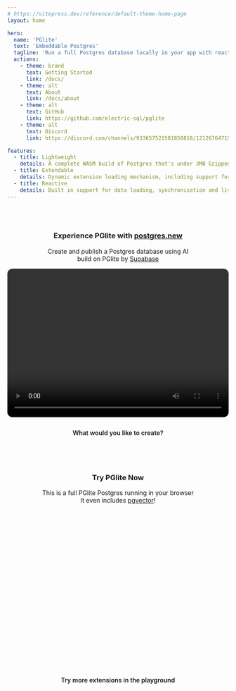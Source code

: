 ```yaml
---
# https://vitepress.dev/reference/default-theme-home-page
layout: home

hero:
  name: 'PGlite'
  text: 'Embeddable Postgres'
  tagline: 'Run a full Postgres database locally in your app with reactivity and server sync'
  actions:
    - theme: brand
      text: Getting Started
      link: /docs/
    - theme: alt
      text: About
      link: /docs/about
    - theme: alt
      text: GitHub
      link: https://github.com/electric-sql/pglite
    - theme: alt
      text: Discord
      link: https://discord.com/channels/933657521581858818/1212676471588520006

features:
  - title: Lightweight
    details: A complete WASM build of Postgres that's under 3MB Gzipped.
  - title: Extendable
    details: Dynamic extension loading mechanism, including support for pgvector and PostGIS.
  - title: Reactive
    details: Built in support for data loading, synchronisation and live query primitives.
---
```


<script setup>
import { defineClientComponent } from 'vitepress'
import { VPHomeHero } from 'vitepress/theme'

const Repl = defineClientComponent(() => {
  return import('./components/Repl.vue')
})
</script>

<style scoped>

  .try-it-now,
  .postgres-new {
    margin-top: 3rem;
    display: flex;
    flex-direction: column;
  }

  .try-it-now .repl {
    display: block;
    width: 100%;
    margin-bottom: 1rem;
    height: 350px;
  }

  .info {
    text-align: center;
  }

  .postgres-new video {
    display: block;
    width: 100%;
    border-radius: 12px;
    margin-bottom: 1rem;
    aspect-ratio: 1616 / 1080;
  }

  .link-btn {
    border-color: var(--vp-button-alt-border);
    color: var(--vp-button-alt-text);
    background-color: var(--vp-button-alt-bg);
    border-radius: 20px;
    padding: 0 20px;
    line-height: 38px;
    font-size: 14px;
    display: inline-block;
    border: 1px solid transparent;
    text-align: center;
    font-weight: 600;
    white-space: nowrap;
    transition: color 0.25s, border-color 0.25s, background-color 0.25s;
    text-decoration: none;
  }

  @media (min-width: 1000px) {
    .row {
      display: flex;
    }

    .try-it-now,
    .postgres-new {
      width: 50%;
    }

    .try-it-now {
      padding-left: 1rem;
    }

    .postgres-new {
      padding-right: 1rem;
    }

    .try-it-now .repl {
      height: auto;
      aspect-ratio: 1616 / 1080;
    }
  }
</style>

<div class="row">
  <div class="postgres-new">
    <div class="info">
      <h3>Experience PGlite with <a href="https://postgres.new">postgres.new</a></h3>
      <p>
        Create and publish a Postgres database using AI<br>
        build on PGlite by <a href="https:/supabase.com">Supabase</a>
      </p>
    </div>
    <video controls>
      <source src="https://static.pglite.dev/videos/postgres-new-showcase-loop-1080p.mp4" type="video/mp4" />
    </video>
    <a class="link-btn" href="https://postgres.new">What would you like to create?</a>
  </div>
  <div class="try-it-now">
    <div class="info">
      <h3>Try PGlite Now</h3>
      <p>
        This is a full PGlite Postgres running in your browser<br>
        It even includes <a href="/extensions/#pgvector">pgvector</a>!</p>
    </div>
    <ClientOnly>
      <Repl class="repl" />
    </ClientOnly>
    <a class="link-btn" href="/repl">Try more extensions in the playground</a>
  </div>
</div>
